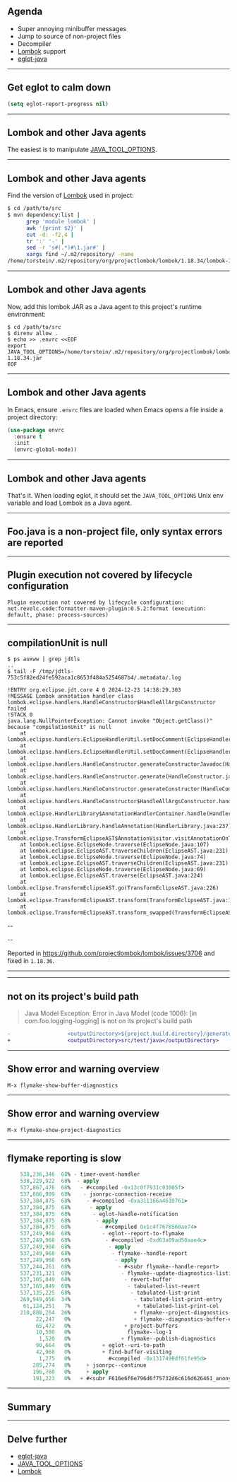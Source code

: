 
## Agenda

- Super annoying minibuffer messages
- Jump to source of non-project files
- Decompiler
- [Lombok](https://projectlombok.org/) support
- [eglot-java](https://github.com/yveszoundi/eglot-java)

---

## Get eglot to calm down

```lisp
(setq eglot-report-progress nil)
```

---

## Lombok and other Java agents

The easiest is to manipulate
[JAVA_TOOL_OPTIONS](https://docs.oracle.com/javase/8/docs/technotes/guides/troubleshoot/envvars002.html).

---

## Lombok and other Java agents

Find the version of [Lombok](https://projectlombok.org/) used in
project:

```bash
$ cd /path/to/src
$ mvn dependency:list |
      grep 'module lombok' |
      awk '{print $2}' |
      cut -d: -f2,4 |
      tr ':' '-' |
      sed -r 's#(.*)#\1.jar#' |
      xargs find ~/.m2/repository/ -name
/home/torstein/.m2/repository/org/projectlombok/lombok/1.18.34/lombok-1.18.34.jar
```

---

## Lombok and other Java agents

Now, add this lombok JAR as a Java agent to this project's runtime
environment:

```text
$ cd /path/to/src
$ direnv allow .
$ echo >> .envrc <<EOF
export JAVA_TOOL_OPTIONS=/home/torstein/.m2/repository/org/projectlombok/lombok/1.18.34/lombok-1.18.34.jar
EOF
```

---

## Lombok and other Java agents

In Emacs, ensure `.envrc` files are loaded when Emacs opens a file
inside a project directory:

```lisp
(use-package envrc
  :ensure t
  :init
  (envrc-global-mode))
```

---

## Lombok and other Java agents

That's it. When loading eglot, it should set the `JAVA_TOOL_OPTIONS`
Unix env variable and load Lombok as a Java agent.

---

## Foo.java is a non-project file, only syntax errors are reported

---

## Plugin execution not covered by lifecycle configuration

```text
Plugin execution not covered by lifecycle configuration:
net.revelc.code:formatter-maven-plugin:0.5.2:format (execution:
default, phase: process-sources)
```


---

## compilationUnit is null

```text
$ ps auxww | grep jdtls
..
$ tail -F /tmp/jdtls-753c5f82ed24fe592aca1c8653f484a5254687b4/.metadata/.log

!ENTRY org.eclipse.jdt.core 4 0 2024-12-23 14:38:29.303
!MESSAGE Lombok annotation handler class lombok.eclipse.handlers.HandleConstructor$HandleAllArgsConstructor failed
!STACK 0
java.lang.NullPointerException: Cannot invoke "Object.getClass()" because "compilationUnit" is null
	at lombok.eclipse.handlers.EclipseHandlerUtil.setDocComment(EclipseHandlerUtil.java:2841)
	at lombok.eclipse.handlers.EclipseHandlerUtil.setDocComment(EclipseHandlerUtil.java:2830)
	at lombok.eclipse.handlers.HandleConstructor.generateConstructorJavadoc(HandleConstructor.java:609)
	at lombok.eclipse.handlers.HandleConstructor.generate(HandleConstructor.java:290)
	at lombok.eclipse.handlers.HandleConstructor.generateConstructor(HandleConstructor.java:246)
	at lombok.eclipse.handlers.HandleConstructor$HandleAllArgsConstructor.handle(HandleConstructor.java:165)
	at lombok.eclipse.HandlerLibrary$AnnotationHandlerContainer.handle(HandlerLibrary.java:106)
	at lombok.eclipse.HandlerLibrary.handleAnnotation(HandlerLibrary.java:237)
	at lombok.eclipse.TransformEclipseAST$AnnotationVisitor.visitAnnotationOnType(TransformEclipseAST.java:269)
	at lombok.eclipse.EclipseNode.traverse(EclipseNode.java:107)
	at lombok.eclipse.EclipseAST.traverseChildren(EclipseAST.java:231)
	at lombok.eclipse.EclipseNode.traverse(EclipseNode.java:74)
	at lombok.eclipse.EclipseAST.traverseChildren(EclipseAST.java:231)
	at lombok.eclipse.EclipseNode.traverse(EclipseNode.java:69)
	at lombok.eclipse.EclipseAST.traverse(EclipseAST.java:224)
	at lombok.eclipse.TransformEclipseAST.go(TransformEclipseAST.java:226)
	at lombok.eclipse.TransformEclipseAST.transform(TransformEclipseAST.java:187)
	at lombok.eclipse.TransformEclipseAST.transform_swapped(TransformEclipseAST.java:104)
```


--


--


Reported in https://github.com/projectlombok/lombok/issues/3706 and
fixed in `1.18.36`.


---

---


## not on its project's build path

> Java Model Exception: Error in Java Model (code 1006): <project
> root> [in com.foo.logging-logging] is not on its project's build
> path

```diff
-                  <outputDirectory>${project.build.directory}/generated-test-sources</outputDirectory>
+                  <outputDirectory>src/test/java</outputDirectory>

```



---

## Show error and warning overview

```text
M-x flymake-show-buffer-diagnostics
```

---
## Show error and warning overview

```text
M-x flymake-show-project-diagnostics
```

---

## flymake reporting is slow

```lisp
    538,236,346  68% - timer-event-handler
    538,229,922  68%  - apply
    537,867,476  68%   - #<compiled -0x13c0f7931c03005f>
    537,866,909  68%    - jsonrpc-connection-receive
    537,384,875  68%     - #<compiled -0xa311166a4610761>
    537,384,875  68%      - apply
    537,384,875  68%       - eglot-handle-notification
    537,384,875  68%        - apply
    537,384,875  68%         - #<compiled 0x1c4f7678560ae74>
    537,249,968  68%          - eglot--report-to-flymake
    537,249,968  68%           - #<compiled -0xd63a09ad50aae4c>
    537,249,968  68%            - apply
    537,249,968  68%             - flymake--handle-report
    537,249,968  68%              - apply
    537,244,261  68%               - #<subr flymake--handle-report>
    537,231,321  68%                - flymake--update-diagnostics-listings
    537,165,849  68%                 - revert-buffer
    537,165,849  68%                  - tabulated-list-revert
    537,135,225  68%                   - tabulated-list-print
    269,949,056  34%                    - tabulated-list-print-entry
     61,124,251   7%                     + tabulated-list-print-col
    210,888,264  26%                    + flymake--project-diagnostics-entries
         22,247   0%                    + flymake--diagnostics-buffer-entries
         65,472   0%                 + project-buffers
         10,580   0%                  flymake--log-1
          1,520   0%                + flymake--publish-diagnostics
         90,664   0%          + eglot--uri-to-path
         42,968   0%          + find-buffer-visiting
          1,275   0%            #<compiled -0x1317490df61fe95d>
        285,274   0%     + jsonrpc--continue
        196,760   0%     + apply
        191,223   0%   + #<subr F616e6f6e796d6f75732d6c616d626461_anonymous_lambda_12>

```


---

## Summary

---

## Delve further

- [eglot-java](https://github.com/yveszoundi/eglot-java)
- [JAVA_TOOL_OPTIONS](https://docs.oracle.com/javase/8/docs/technotes/guides/troubleshoot/envvars002.html)
- [Lombok](https://projectlombok.org/)
